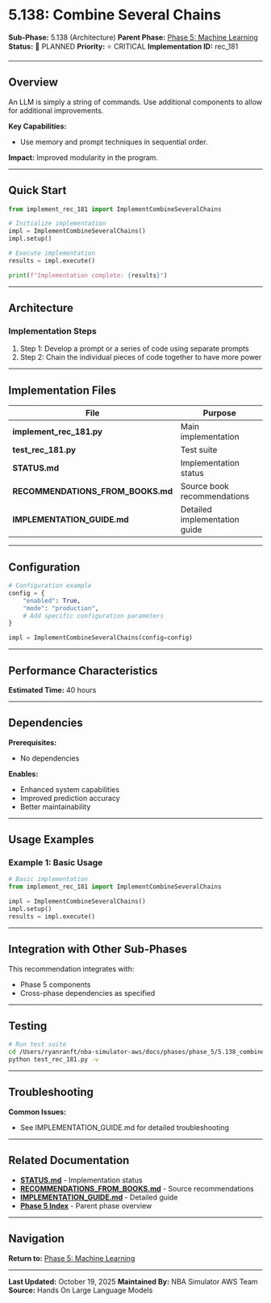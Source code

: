 # 5.138: Combine Several Chains

**Sub-Phase:** 5.138 (Architecture)
**Parent Phase:** [Phase 5: Machine Learning](../PHASE_5_INDEX.md)
**Status:** 🔵 PLANNED
**Priority:** ⭐ CRITICAL
**Implementation ID:** rec_181

---

## Overview

An LLM is simply a string of commands. Use additional components to allow for additional improvements.

**Key Capabilities:**
- Use memory and prompt techniques in sequential order.

**Impact:**
Improved modularity in the program.

---

## Quick Start

```python
from implement_rec_181 import ImplementCombineSeveralChains

# Initialize implementation
impl = ImplementCombineSeveralChains()
impl.setup()

# Execute implementation
results = impl.execute()

print(f"Implementation complete: {results}")
```

---

## Architecture

### Implementation Steps

1. Step 1: Develop a prompt or a series of code using separate prompts
2. Step 2: Chain the individual pieces of code together to have more power

---

## Implementation Files

| File | Purpose |
|------|---------|
| **implement_rec_181.py** | Main implementation |
| **test_rec_181.py** | Test suite |
| **STATUS.md** | Implementation status |
| **RECOMMENDATIONS_FROM_BOOKS.md** | Source book recommendations |
| **IMPLEMENTATION_GUIDE.md** | Detailed implementation guide |

---

## Configuration

```python
# Configuration example
config = {
    "enabled": True,
    "mode": "production",
    # Add specific configuration parameters
}

impl = ImplementCombineSeveralChains(config=config)
```

---

## Performance Characteristics

**Estimated Time:** 40 hours

---

## Dependencies

**Prerequisites:**
- No dependencies

**Enables:**
- Enhanced system capabilities
- Improved prediction accuracy
- Better maintainability

---

## Usage Examples

### Example 1: Basic Usage

```python
# Basic implementation
from implement_rec_181 import ImplementCombineSeveralChains

impl = ImplementCombineSeveralChains()
impl.setup()
results = impl.execute()
```

---

## Integration with Other Sub-Phases

This recommendation integrates with:
- Phase 5 components
- Cross-phase dependencies as specified

---

## Testing

```bash
# Run test suite
cd /Users/ryanranft/nba-simulator-aws/docs/phases/phase_5/5.138_combine_several_chains
python test_rec_181.py -v
```

---

## Troubleshooting

**Common Issues:**
- See IMPLEMENTATION_GUIDE.md for detailed troubleshooting

---

## Related Documentation

- **[STATUS.md](STATUS.md)** - Implementation status
- **[RECOMMENDATIONS_FROM_BOOKS.md](RECOMMENDATIONS_FROM_BOOKS.md)** - Source recommendations
- **[IMPLEMENTATION_GUIDE.md](IMPLEMENTATION_GUIDE.md)** - Detailed guide
- **[Phase 5 Index](../PHASE_5_INDEX.md)** - Parent phase overview

---

## Navigation

**Return to:** [Phase 5: Machine Learning](../PHASE_5_INDEX.md)

---

**Last Updated:** October 19, 2025
**Maintained By:** NBA Simulator AWS Team
**Source:** Hands On Large Language Models
